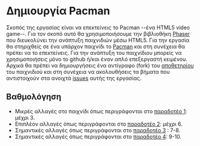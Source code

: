 # Δημιουργία Pacman

Σκοπός της εργασίας είναι να επεκτείνεις το Pacman --ένα HTML5 video game--. Για τον σκοπό αυτό θα χρησιμοποιήσουμε την βιβλιοθήκη [Phaser](http://phaser.io/) που διευκολύνει την ανάπτυξη παιχνιδιών μέσω HTML5. Για την εργασία θα στηριχθείς σε ένα υπάρχον παιχνίδι το [Pacman](https://phaser.io/tutorials/coding-tips-005) και στη συνέχεια θα πρέπει να το επεκτείνεις. Για την ανάπτυξη του παιχνίδιου μπορείς να χρησιμοποιήσεις μόνο το github ή/και έναν απλό επεξεργαστή κειμένου. Αρχικά θα πρέπει να δημιουργήσεις ένα αντίγραφο (fork) του [αποθετηρίου](https://github.com/ioniodi/pacman) του παιχνιδιού και στη συνέχεια να ακολουθήσεις τα βήματα που αντιστοιχούν στα ανοιχτά [issues](https://github.com/ioniodi/pacman/issues) αυτής της εργασίας. 


## Βαθμολόγηση
- Μικρές αλλαγές στο παιχνίδι όπως περιγράφονται στο [παραδοτέο 1](https://github.com/ioniodi/pacman/issues/43): μέχρι 3. 
- Επιπλέον αλλαγές όπως περιγράφονται στο [παραδοτέο 2](https://github.com/ioniodi/pacman/issues/42): μέχρι 6.
- Σημαντικές αλλαγές όπως περιγράφονται στο [παραδοτέο 3](https://github.com/ioniodi/pacman/issues/41) : 7-8.
- Σημαντικές αλλαγές όπως περιγράφονται στο [παραδοτέο 4](https://github.com/ioniodi/pacman/issues/40): 9-10.
